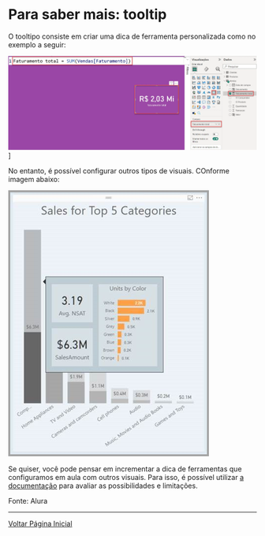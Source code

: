 # Para saber mais: tooltip

O tooltipo consiste em criar uma dica de ferramenta personalizada como no exemplo a seguir:

![Dica de Ferramenta](/POWER%20BI/ASSETS/medidaExplicita1.webp)]

No entanto, é possível configurar outros tipos de visuais. COnforme imagem abaixo:

![Dica de Ferramenta 2](/POWER%20BI/ASSETS/dicaDeFerramenta2.png)

Se quiser, você pode pensar em incrementar a dica de ferramentas que configuramos em aula com outros visuais. Para isso, é possível utilizar [a documentação](https://learn.microsoft.com/pt-br/power-bi/create-reports/desktop-tooltips?tabs=powerbi-desktop) para avaliar as possibilidades e limitações.

Fonte: Alura

----------------
[Voltar Página Inicial](/README.md)